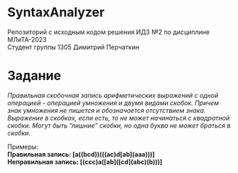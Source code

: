 # SyntaxAnalyzer
Репозиторий с исходным кодом решения ИДЗ №2 по дисциплине МЛиТА-2023  
Cтудент группы 1305 Димитрий Перчаткин

# Задание
  _Правильная скобочная запись арифметических выражений с одной операцией - операцией_
_умножения и двумя видами скобок. Причем знак умножения не пишется и обозначается_
_отсутствием знака. Выражение в скобках, если есть, то не может начинаться с квадратной_
_скобки. Могут быть “лишние” скобки, но одна буква не может браться в скобки._

Примеры:  
**Правильная запись: [a((bcd))(((ac)d\[ab\](aaa)))]**  
**Неправильная запись: [(ccc)a(\[ab\](\[cd\](abc)(b)))]**

